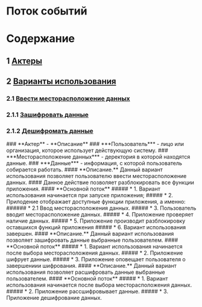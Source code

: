 ﻿# Поток событий
# Содержание
## 1 [Актеры](#actors)
## 2 [Варианты использования](#options)
### 2.1 [Ввести месторасположение данных](#input_data)
### 2.1.1 [Зашифровать данные](#encrypt)
### 2.1.2 [Дешифромать данные](#decrypt)

<a name="actors"/>
### **Актер** - **Описание**
### ***Пользователь*** - лицо или организация, которое использует действующую систему.
### ***Месторасположение данных*** - деректория в которой находятся данные.
### ***Данные*** - информация, с которой пользователь собирается работать. 

<a name="options"/>

<a name="input_data"/>
#### **Описание.** Данный вариант использования позволяет пользователю ввести месторасположение данных.
#### Данное действие позволяет разблокировать все функции приложения.
#### **Основной поток**
##### * 1. Вариант использования начинается при запуске приложения;
##### * 2. Прилодение отображает доступные функции приложения, а именно:
###### * 2.1 Ввод месторасположения данных.
##### * 3. Пользователь вводит месторасположение данных.
##### * 4. Приложение проверяет наличие данных.
##### * 5. Приложение производит разблокировку оставшихся функций приложения
##### * 6. Вариант использования завершен.

<a name="encrypt"/>
#### **Описание.** Данный вариант использования позволяет зашифровать данные выбранные пользователем.
#### **Основной поток**
##### * 1. Вариант использования начинается после выбора месторасположения данных.
##### * 2. Приложение шифрует данные.
##### * 3. Приложение оповещает пользователя о завершениии шифрования.

<a name="decrypt"/>
#### **Описание.** Данный вариант использования позволяет расшифровать данные выбранные пользователем.
#### **Основной поток**
##### * 1. Вариант использования начинается после выбора месторасположения данных.
##### * 2. Приложение рассшифровывает данные.
##### * 3. Приложение дешифрование данных.


